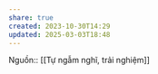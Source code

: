 ```yaml
---
share: true
created: 2023-10-30T14:29
updated: 2025-03-03T18:48
---
```

Nguồn:: [[Tự ngẫm nghĩ, trải nghiệm]]